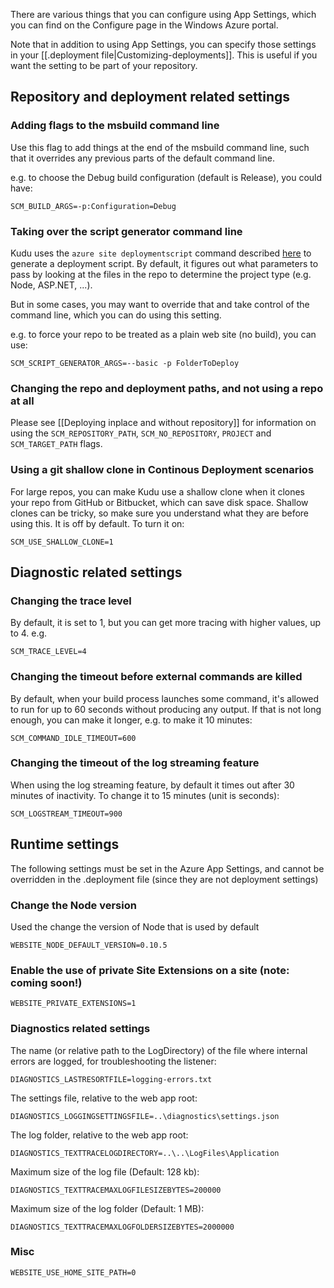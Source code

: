 There are various things that you can configure using App Settings, which you can find on the Configure page in the Windows Azure portal.

Note that in addition to using App Settings, you can specify those settings in your [[.deployment file|Customizing-deployments]]. This is useful if you want the setting to be part of your repository.


## Repository and deployment related settings

### Adding flags to the msbuild command line

Use this flag to add things at the end of the msbuild command line, such that it overrides any previous parts of the default command line.

e.g. to choose the Debug build configuration (default is Release), you could have:

    SCM_BUILD_ARGS=-p:Configuration=Debug

### Taking over the script generator command line

Kudu uses the `azure site deploymentscript` command described [here](http://blog.amitapple.com/post/38418009331/azurewebsitecustomdeploymentpart2) to generate a deployment script. By default, it figures out what parameters to pass by looking at the files in the repo to determine the project type (e.g. Node, ASP.NET, ...).

But in some cases, you may want to override that and take control of the command line, which you can do using this setting.

e.g. to force your repo to be treated as a plain web site (no build), you can use:
 
    SCM_SCRIPT_GENERATOR_ARGS=--basic -p FolderToDeploy

### Changing the repo and deployment paths, and not using a repo at all

Please see [[Deploying inplace and without repository]] for information on using the `SCM_REPOSITORY_PATH`, `SCM_NO_REPOSITORY`, `PROJECT` and `SCM_TARGET_PATH` flags.

### Using a git shallow clone in Continous Deployment scenarios

For large repos, you can make Kudu use a shallow clone when it clones your repo from GitHub or Bitbucket, which can save disk space. Shallow clones can be tricky, so make sure you understand what they are before using this. It is off by default. To turn it on:

	SCM_USE_SHALLOW_CLONE=1


## Diagnostic related settings

### Changing the trace level

By default, it is set to 1, but you can get more tracing with higher values, up to 4. e.g.

	SCM_TRACE_LEVEL=4

### Changing the timeout before external commands are killed

By default, when your build process launches some command, it's allowed to run for up to 60 seconds without producing any output. If that is not long enough, you can make it longer, e.g. to make it 10 minutes:

	SCM_COMMAND_IDLE_TIMEOUT=600


### Changing the timeout of the log streaming feature

When using the log streaming feature, by default it times out after 30 minutes of inactivity. To change it to 15 minutes (unit is seconds):

	SCM_LOGSTREAM_TIMEOUT=900

## Runtime settings

The following settings must be set in the Azure App Settings, and cannot be overridden in the .deployment file (since they are not deployment settings)

### Change the Node version

Used the change the version of Node that is used by default

    WEBSITE_NODE_DEFAULT_VERSION=0.10.5

### Enable the use of private Site Extensions on a site (note: coming soon!)

    WEBSITE_PRIVATE_EXTENSIONS=1

### Diagnostics related settings

The name (or relative path to the LogDirectory) of the file where internal errors are logged, for troubleshooting the listener:

    DIAGNOSTICS_LASTRESORTFILE=logging-errors.txt

The settings file, relative to the web app root:

    DIAGNOSTICS_LOGGINGSETTINGSFILE=..\diagnostics\settings.json

The log folder, relative to the web app root:

    DIAGNOSTICS_TEXTTRACELOGDIRECTORY=..\..\LogFiles\Application

Maximum size of the log file (Default: 128 kb):

    DIAGNOSTICS_TEXTTRACEMAXLOGFILESIZEBYTES=200000

Maximum size of the log folder (Default: 1 MB):

    DIAGNOSTICS_TEXTTRACEMAXLOGFOLDERSIZEBYTES=2000000

### Misc

    WEBSITE_USE_HOME_SITE_PATH=0